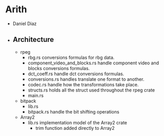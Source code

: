 # Arith 

- Daniel Diaz 

- Architecture
  -
    - rpeg 
        - rbg.rs conversions formulas for rbg data. 
        - component_video_and_blocks.rs handle component video and blocks 
        conversions formulas.
        - dct_coeff.rs handle dct conversions formulas.
        - conversions.rs handles translate one format to another.
        - codec.rs handle how the transformations take place.
        - structs.rs holds all the struct used throughout the rpeg crate 
        - main.rs
    - bitpack
      - lib.rs 
      - bitpack.rs handle the bit shifting operations
    - Array2
      - lib.rs implementation model of the Array2 crate
        - trim function added directly to Array2 


